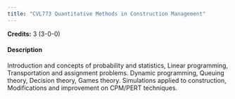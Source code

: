 ```yaml
---
title: "CVL773 Quantitative Methods in Construction Management"
---
```

**Credits:** 3 (3-0-0)

#### Description
Introduction and concepts of probability and statistics, Linear programming, Transportation and assignment problems. Dynamic programming, Queuing theory, Decision theory, Games theory. Simulations applied to construction, Modifications and improvement on CPM/PERT techniques.